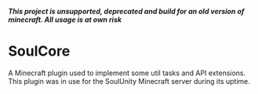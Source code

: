 _**This project is unsupported, deprecated and build for an old version of minecraft. All usage is at own risk**_

# SoulCore

A Minecraft plugin used to implement some util tasks and API extensions.
This plugin was in use for the SoulUnity Minecraft server during its uptime.
